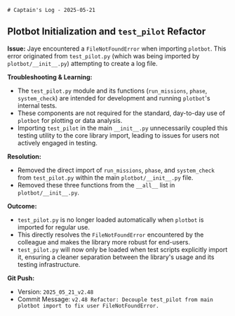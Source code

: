     # Captain's Log - 2025-05-21

## Plotbot Initialization and `test_pilot` Refactor

**Issue:** Jaye encountered a `FileNotFoundError` when importing `plotbot`. This error originated from `test_pilot.py` (which was being imported by `plotbot/__init__.py`) attempting to create a log file.

**Troubleshooting & Learning:**
*   The `test_pilot.py` module and its functions (`run_missions`, `phase`, `system_check`) are intended for development and running `plotbot`'s internal tests.
*   These components are not required for the standard, day-to-day use of `plotbot` for plotting or data analysis.
*   Importing `test_pilot` in the main `__init__.py` unnecessarily coupled this testing utility to the core library import, leading to issues for users not actively engaged in testing.

**Resolution:**
*   Removed the direct import of `run_missions`, `phase`, and `system_check` from `test_pilot.py` within the main `plotbot/__init__.py` file.
*   Removed these three functions from the `__all__` list in `plotbot/__init__.py`.

**Outcome:**
*   `test_pilot.py` is no longer loaded automatically when `plotbot` is imported for regular use.
*   This directly resolves the `FileNotFoundError` encountered by the colleague and makes the library more robust for end-users.
*   `test_pilot.py` will now only be loaded when test scripts explicitly import it, ensuring a cleaner separation between the library's usage and its testing infrastructure.

**Git Push:**
*   Version: `2025_05_21_v2.48`
*   Commit Message: `v2.48 Refactor: Decouple test_pilot from main plotbot import to fix user FileNotFoundError.` 